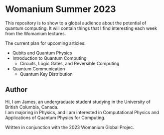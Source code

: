 # Womanium Summer 2023
This repository is to show to a global audience about the potential of quantum computing. 
It will contain things that I find interesting each week from the Womanium lectures.

The current plan for upcoming articles:
- Qubits and Quantum Physics
- Introduction to Quantum Computing
  - Circuits, Logic Gates, and Reversible Computing
- Quantum Communication
  - Quantum Key Distribution
 
## Author  
Hi, I am James, an undergraduate student studying in the University of British Columbia, Canada.  
I am majoring in Physics, and I am interested in Computational Physics and Applications of Quantum Physics for Computing.

Written in conjunction with the 2023 Womanium Global Projec.
